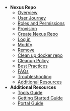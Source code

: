 - **Nexus Repo**
  - [Overview](nexus-repository/nexus-repo-overview)
  - [User Journey](nexus-repository/nexus-repo-user-journey)
  - [Roles and Permissions](nexus-repository/nexus-repo-roles-and-permissions)
  - [Provision](nexus-repository/nexus-repo-provision)
  - [Create Nexus Repo](nexus-repository/nexus-repo-create)
  - [Log in](nexus-repository/nexus-repo-log-in)
  -	[Modify](nexus-repository/nexus-repo-modify)
  - [Remove](nexus-repository/nexus-repo-remove)
  - [Clean up docker repo](nexus-repository/nexus-repo-clean-up-docker-repo)  
  - [Cleanup Policy](nexus-repository/nexus-repo-clean-up-policy)
  - [Best Practices](nexus-repository/nexus-repo-best-practices)
  - [FAQs](nexus-repository/nexus-repo-faqs) 
  - [Troubleshooting](nexus-repository/nexus-repo-troubleshooting)
  - [Additional Resources](nexus-repository/nexus-repo-additional-resources)
- **Additional Resources**
  - [Tools Guide](https://docs.developer.tech.gov.sg/docs/ship-hats-tools-guide/#/tools-overview)
  - [Getting Started Guide](https://docs.developer.tech.gov.sg/docs/ship-hats-getting-started-guide/#/)
  - [Portal Guide](https://docs.developer.tech.gov.sg/docs/ship-hats-portal-guide/#/ship-hats-portal-overview)
